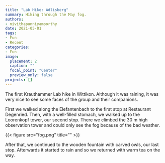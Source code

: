 ```yaml
---
title: "Lab Hike: Adlisberg"
summary: Hiking through the May fog. 
authors: 
- nivithapunniyamoorthy
date: 2021-05-01
tags: 
- Fun
- Recent
categories:
- Fun
image:
  placement: 2
  caption: ""
  focal_point: "Center"
  preview_only: false
projects: []
---
```


The first Krauthammer Lab hike in Wittikon. Although it was raining, it was very nice to see some faces of the group and their companions. 

First we walked along the Elefantenbach to the first stop at Restaurant Degenried. Then, with a well-filled stomach, we walked up to the Loorenkopf tower, our second stop. There we climbed the 30 m high observation tower and could only see the fog because of the bad weather. 

{{< figure src="fog.png" title="" >}}

After that, we continued to the wooden fountain with carved owls, our last stop. Afterwards it started to rain and so we returned with warm tea on the way.
